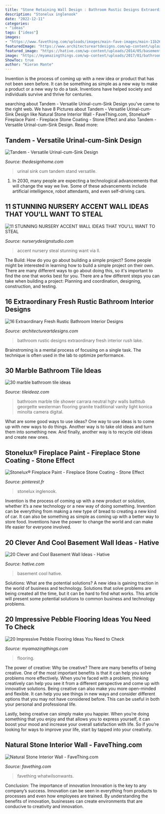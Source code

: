```yaml
---
title: "Stone Retaining Wall Design : Bathroom Rustic Designs Extraordinary Fresh Interior Rush Lake"
description: "Stonelux inglenook"
date: "2022-12-11"
categories:
- "ideas"
tags: ["ideas"]
images:
- "https://www.favething.com/uploads/images/main-fave-images/main-11b2658ae202f0369d4aab1b6a68c4eb7ef0a0f7.jpg"
featuredImage: "https://www.architectureartdesigns.com/wp-content/uploads/2015/04/16-Extraordinary-Fresh-Rustic-Bathroom-Interior-Designs-4-630x951.jpg"
featured_image: "https://hative.com/wp-content/uploads/2014/05/basement-wall-ideas/14-cool-basement-wall.jpg"
image: "https://myamazingthings.com/wp-content/uploads/2017/01/bathroom1-1.jpg"
ShowToc: true
author: "Kieran Mante"
---
```



Invention is the process of coming up with a new idea or product that has not been seen before. It can be something as simple as a new way to make a product or a new way to do a task. Inventions have helped society and individuals survive and thrive for centuries.

	

		
searching about Tandem - Versatile Urinal-cum-Sink Design you've came to the right web. We have 8 Pictures about Tandem - Versatile Urinal-cum-Sink Design like Natural Stone Interior Wall - FaveThing.com, Stonelux® Fireplace Paint - Fireplace Stone Coating - Stone Effect and also Tandem - Versatile Urinal-cum-Sink Design. Read more:
		
    
## Tandem - Versatile Urinal-cum-Sink Design

<img loading=lazy src="http://thedesignhome.com/wp-content/uploads/2011/04/tandem-urinal-sink-6.jpg" onerror="this.onerror=null;this.src='https://tse2.mm.bing.net/th?id=OIP.lqLPyBAwf5loJ5Oh0qWrCQHaLH&amp;pid=15.1';" alt="Tandem - Versatile Urinal-cum-Sink Design">

_Source: thedesignhome.com_

>urinal sink cum tandem stand versatile. 

	

1. In 2030, many people are expecting a technological advancements that will change the way we live. Some of these advancements include artificial intelligence, robot attendants, and even self-driving cars. 

    
## 11 STUNNING NURSERY ACCENT WALL IDEAS THAT YOU&#039;LL WANT TO STEAL

<img loading=lazy src="https://www.nurserydesignstudio.com/wp-content/uploads/2020/03/NURSERY-ACCENT-WALL-IDEAS-4.png" onerror="this.onerror=null;this.src='https://tse3.mm.bing.net/th?id=OIP.rqcAFgGCZ02ithZPqQw_RQHaLH&amp;pid=15.1';" alt="11 STUNNING NURSERY ACCENT WALL IDEAS THAT YOU&#039;LL WANT TO STEAL">

_Source: nurserydesignstudio.com_

>accent nursery steal stunning want via ll. 

	

The Build: How do you go about building a simple project?
Some people might be interested in learning how to build a simple project on their own. There are many different ways to go about doing this, so it's important to find the one that works best for you. There are a few different steps you can take when building a project: Planning and coordination, designing, construction, and testing.

    
## 16 Extraordinary Fresh Rustic Bathroom Interior Designs

<img loading=lazy src="https://www.architectureartdesigns.com/wp-content/uploads/2015/04/16-Extraordinary-Fresh-Rustic-Bathroom-Interior-Designs-4-630x951.jpg" onerror="this.onerror=null;this.src='https://tse4.mm.bing.net/th?id=OIP.PnZ7vJ5SOSoth5rrhDnATQHaLL&amp;pid=15.1';" alt="16 Extraordinary Fresh Rustic Bathroom Interior Designs">

_Source: architectureartdesigns.com_

>bathroom rustic designs extraordinary fresh interior rush lake. 

	

Brainstroming is a mental process of focusing on a single task. The technique is often used in the lab to optimize performance.

    
## 30 Marble Bathroom Tile Ideas

<img loading=lazy src="http://www.tileideaz.com/wp-content/uploads/2015/08/51.jpeg" onerror="this.onerror=null;this.src='https://tse2.mm.bing.net/th?id=OIP.tR_hSq8HAd_a40dgwnJCxQHaLH&amp;pid=15.1';" alt="30 marble bathroom tile ideas">

_Source: tileideaz.com_

>bathroom marble tile shower carrara neutral hgtv walls bathtub georgette westerman flooring granite traditional vanity light konica minolta camera digital. 

	

What are some good ways to use ideas?
One way to use ideas is to come up with new ways to do things. Another way is to take old ideas and turn them into something new. And finally, another way is to recycle old ideas and create new ones.

    
## Stonelux® Fireplace Paint - Fireplace Stone Coating - Stone Effect

<img loading=lazy src="https://i.pinimg.com/736x/59/54/0f/59540fdc641ebe47b43023c6373a2ddf.jpg" onerror="this.onerror=null;this.src='https://tse4.mm.bing.net/th?id=OIP.bEsEZ8zy7KUnOFFpXxp4uAHaJ3&amp;pid=15.1';" alt="Stonelux® Fireplace Paint - Fireplace Stone Coating - Stone Effect">

_Source: pinterest.fr_

>stonelux inglenook. 

	

Invention is the process of coming up with a new product or solution, whether it’s a new technology or a new way of doing something. Invention can be everything from making a new type of bread to creating a new kind of car. It can also be something as simple as coming up with a better way to store food. Inventions have the power to change the world and can make life easier for everyone involved.

    
## 20 Clever And Cool Basement Wall Ideas - Hative

<img loading=lazy src="https://hative.com/wp-content/uploads/2014/05/basement-wall-ideas/14-cool-basement-wall.jpg" onerror="this.onerror=null;this.src='https://tse2.mm.bing.net/th?id=OIP.Zu_IihuqAV17VjEmXT2JCgHaJ4&amp;pid=15.1';" alt="20 Clever and Cool Basement Wall Ideas - Hative">

_Source: hative.com_

>basement cool hative. 

	

Solutions: What are the potential solutions?
A new idea is gaining traction in the world of business and technology. Solutions that solve problems are being created all the time, but it can be hard to find what works. This article will present some potential solutions to common business and technology problems.

    
## 20 Impressive Pebble Flooring Ideas You Need To Check

<img loading=lazy src="https://myamazingthings.com/wp-content/uploads/2017/01/bathroom1-1.jpg" onerror="this.onerror=null;this.src='https://tse1.mm.bing.net/th?id=OIP.ulPcHeInQyx2Szt5LGgwIAHaMD&amp;pid=15.1';" alt="20 Impressive Pebble Flooring Ideas You Need to Check">

_Source: myamazingthings.com_

>flooring. 

	

The power of creative: Why be creative?
There are many benefits of being creative. One of the most important benefits is that it can help you solve problems more effectively. When you’re faced with a problem, thinking creatively can help you see it from a different perspective and come up with innovative solutions.
Being creative can also make you more open-minded and flexible. It can help you see things in new ways and consider different options that you may not have considered before. This can be useful in both your personal and professional life.

Lastly, being creative can simply make you happier. When you’re doing something that you enjoy and that allows you to express yourself, it can boost your mood and increase your overall satisfaction with life. So if you’re looking for ways to improve your life, start by tapped into your creativity.

    
## Natural Stone Interior Wall - FaveThing.com

<img loading=lazy src="https://www.favething.com/uploads/images/main-fave-images/main-11b2658ae202f0369d4aab1b6a68c4eb7ef0a0f7.jpg" onerror="this.onerror=null;this.src='https://tse2.mm.bing.net/th?id=OIP.MTnB4_mCEl8VQv8NzgYM2gHaLI&amp;pid=15.1';" alt="Natural Stone Interior Wall - FaveThing.com">

_Source: favething.com_

>favething whatwilsonwants. 

	

Conclusion: The importance of innovation
Innovation is the key to any company’s success. Innovation can be seen in everything from products to processes and even how employees are trained. By understanding the benefits of innovation, businesses can create environments that are conducive to creativity and innovation.

